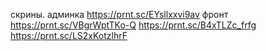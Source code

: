скрины.
админка
https://prnt.sc/EYsllxxvi9av
фронт
https://prnt.sc/VBgrWptTKo-Q
https://prnt.sc/B4xTLZc_frfg
https://prnt.sc/LS2xKotzlhrF









